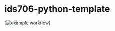 # ids706-python-template

[![example workflow](https://github.com/xuy50/ids706-python-template/blob/main/.github/workflows/cicd.yml/badge.svg)]

